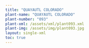 ```yaml
---
title: "QUAYAUTL COLORADO"
plant-name: "QUAYAUTL COLORADO"
plant-number: "093"
plant-xml: /assets/xml/plant093.xml
plant-img: /assets/img/plant093.jpg
layout: single-xml
toc: true
---
```

